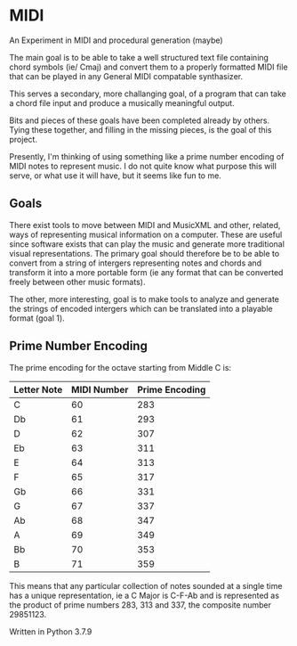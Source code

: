 # MIDI
An Experiment in MIDI and procedural generation (maybe)

The main goal is to be able to take a well structured text file containing chord symbols (ie/ Cmaj) and convert them to a properly formatted MIDI file that can be played in any General MIDI compatable synthasizer.

This serves a secondary, more challanging goal, of a program that can take a chord file input and produce a musically meaningful output. 

Bits and pieces of these goals have been completed already by others. Tying these together, and filling in the missing pieces, is the goal of this project. 

Presently, I'm thinking of using something like a prime number encoding of MIDI notes to represent music. I do not quite know what purpose this will serve, or what use it will have, but it seems like fun to me.

## Goals
There exist tools to move between MIDI and MusicXML and other, related, ways of representing musical information on a computer. These are useful since software exists that can play the music and generate more traditional visual representations. The primary goal should therefore be to be able to convert from a string of intergers representing notes and chords and transform it into a more portable form (ie any format that can be converted freely between other music formats).

The other, more interesting, goal is to make tools to analyze and generate the strings of encoded intergers which can be translated into a playable format (goal 1).

## Prime Number Encoding
The prime encoding for the octave starting from Middle C is:

Letter Note | MIDI Number | Prime Encoding
------------ | ------------ | -------------
C	| 60	| 283
Db	| 61	| 293
D	| 62	| 307
Eb	| 63	| 311
E	| 64	| 313
F	| 65	| 317
Gb	| 66	| 331
G	| 67	| 337
Ab	| 68	| 347
A	| 69	| 349
Bb	| 70	| 353
B	| 71	| 359

This means that any particular collection of notes sounded at a single time has a unique representation, ie a C Major is C-F-Ab and is represented as the product of prime numbers 283, 313 and 337, the composite number 29851123.

Written in Python 3.7.9